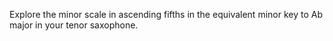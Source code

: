 Explore the minor scale in ascending fifths in the equivalent minor key to Ab major in your tenor saxophone.
